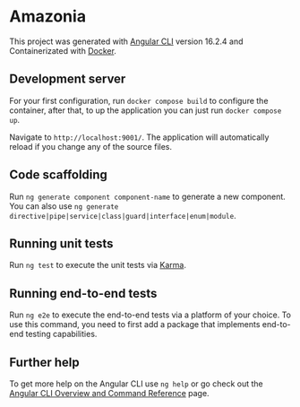 # Amazonia

This project was generated with [Angular CLI](https://github.com/angular/angular-cli) version 16.2.4 and Containerizated with [Docker](https://www.docker.com/).

## Development server

For your first configuration, run `docker compose build` to configure the container, after that, to up the application you can just run `docker compose up`.

Navigate to `http://localhost:9001/`. The application will automatically reload if you change any of the source files.

## Code scaffolding

Run `ng generate component component-name` to generate a new component. You can also use `ng generate directive|pipe|service|class|guard|interface|enum|module`.

## Running unit tests

Run `ng test` to execute the unit tests via [Karma](https://karma-runner.github.io).

## Running end-to-end tests

Run `ng e2e` to execute the end-to-end tests via a platform of your choice. To use this command, you need to first add a package that implements end-to-end testing capabilities.

## Further help

To get more help on the Angular CLI use `ng help` or go check out the [Angular CLI Overview and Command Reference](https://angular.io/cli) page.

